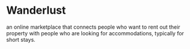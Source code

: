 # Wanderlust
an online marketplace that connects people who want to rent out their property with people who are looking for accommodations, typically for short stays. 

